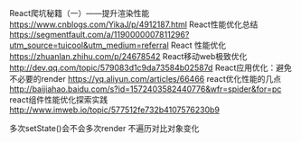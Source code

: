 React爬坑秘籍（一）——提升渲染性能
https://www.cnblogs.com/YikaJ/p/4912187.html
React性能优化总结
https://segmentfault.com/a/1190000007811296?utm_source=tuicool&utm_medium=referral
React 性能优化
https://zhuanlan.zhihu.com/p/24678542
React移动web极致优化
http://dev.qq.com/topic/579083d1c9da73584b02587d
React应用优化：避免不必要的render
https://yq.aliyun.com/articles/66466
react优化性能的几点
http://baijiahao.baidu.com/s?id=1572403582440776&wfr=spider&for=pc
react组件性能优化探索实践
http://www.imweb.io/topic/577512fe732b4107576230b9

多次setState()会不会多次render
不遍历对比对象变化
